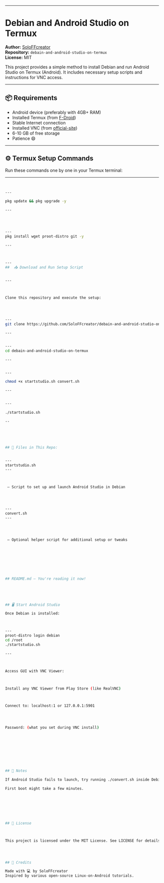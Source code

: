 


---

# Debian and Android Studio on Termux

**Author:** [SoloFFcreator](https://github.com/SoloFFcreator)  
**Repository:** `debain-and-android-studio-on-termux`  
**License:** MIT

This project provides a simple method to install Debian and run Android Studio on Termux (Android). It includes necessary setup scripts and instructions for VNC access.

---

## 📦 Requirements

- Android device (preferably with 4GB+ RAM)
- Installed Termux (from [F-Droid](https://f-droid.org/en/packages/com.termux/))
- Stable Internet connection
- Installed VNC (from [official-site](https://www.realvnc.com/en/connect/download/viewer/?lai_vid=OXjNbBn4GhNv&lai_sr=10-14&lai_sl=l/))
- 6-10 GB of free storage
- Patience 😄

---



## ⚙️ Termux Setup Commands






Run these commands one by one in your Termux terminal:




----


```bash


---

pkg update && pkg upgrade -y

---




---
pkg install wget proot-distro git -y

---



---
##  📥 Download and Run Setup Script


---



Clone this repository and execute the setup:




---
git clone https://github.com/SoloFFcreator/debain-and-android-studio-on-termux.git

---


---
cd debain-and-android-studio-on-termux

---


---

chmod +x startstudio.sh convert.sh

---


---

./startstudio.sh

--





## 🧰 Files in This Repo:


---
startstudio.sh
---



 – Script to set up and launch Android Studio in Debian




---
convert.sh
---




 – Optional helper script for additional setup or tweaks








## README.md – You're reading it now!





## 🖥️ Start Android Studio

Once Debian is installed:



---
proot-distro login debian
cd /root
./startstudio.sh

---



Access GUI with VNC Viewer:



Install any VNC Viewer from Play Store (like RealVNC)



Connect to: localhost:1 or 127.0.0.1:5901




Password: (what you set during VNC install)









## 📌 Notes

If Android Studio fails to launch, try running ./convert.sh inside Debian.

First boot might take a few minutes.







## 📄 License



This project is licensed under the MIT License. See LICENSE for details.




## 🙏 Credits

Made with 💻 by SoloFFcreator
Inspired by various open-source Linux-on-Android tutorials.



